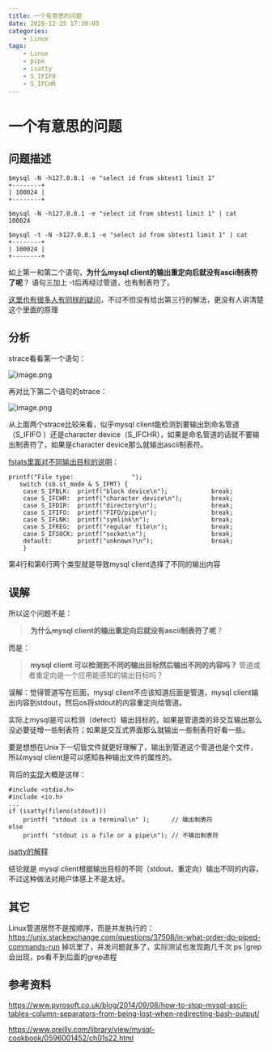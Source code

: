 ```yaml
---
title: 一个有意思的问题
date: 2020-12-25 17:30:03
categories:
    - Linux
tags:
    - Linux
    - pipe
    - isatty
    - S_IFIFO
    - S_IFCHR
---
```


# 一个有意思的问题

## 问题描述

```
$mysql -N -h127.0.0.1 -e "select id from sbtest1 limit 1"
+--------+
| 100024 |
+--------+

$mysql -N -h127.0.0.1 -e "select id from sbtest1 limit 1" | cat
100024

$mysql -t -N -h127.0.0.1 -e "select id from sbtest1 limit 1" | cat
+--------+
| 100024 |
+--------+
```

如上第一和第二个语句，**为什么mysql client的输出重定向后就没有ascii制表符了呢**？ 语句三加上 -t后再经过管道，也有制表符了。

[这里也有很多人有同样的疑问](https://stackoverflow.com/questions/15640287/change-output-format-for-mysql-command-line-results-to-csv/17910254)，不过不但没有给出第三行的解法，更没有人讲清楚这个里面的原理

## 分析

strace看看第一个语句：

![image.png](https://plantegg.oss-cn-beijing.aliyuncs.com/images/oss/086f6cd952d2b91eae7eda6d576765f8.png)

再对比下第二个语句的strace：

![image.png](https://plantegg.oss-cn-beijing.aliyuncs.com/images/oss/984bcce23ff8766b52fdede8ff3eadec.png)

从上面两个strace比较来看，似乎mysql client能检测到要输出到命名管道（S_IFIFO ）还是character device（S_IFCHR），如果是命名管道的话就不要输出制表符了，如果是character device那么就输出ascii制表符。

[fstats里面对不同输出目标的说明](https://linux.die.net/man/2/fstat64)：

```
printf("File type:                ");
   switch (sb.st_mode & S_IFMT) {
    case S_IFBLK:  printf("block device\n");            break;
    case S_IFCHR:  printf("character device\n");        break;
    case S_IFDIR:  printf("directory\n");               break;
    case S_IFIFO:  printf("FIFO/pipe\n");               break;
    case S_IFLNK:  printf("symlink\n");                 break;
    case S_IFREG:  printf("regular file\n");            break;
    case S_IFSOCK: printf("socket\n");                  break;
    default:       printf("unknown?\n");                break;
    }
```

第4行和第6行两个类型就是导致mysql client选择了不同的输出内容

## 误解

所以这个问题不是： 

> ​       **为什么mysql client的输出重定向后就没有ascii制表符了呢**？

而是：

> ​		**mysql client 可以检测到不同的输出目标然后输出不同的内容吗？** 管道或者重定向是一个应用能感知的输出目标吗？

误解：觉得管道写在后面，mysql client不应该知道后面是管道，mysql client输出内容到stdout，然后os将stdout的内容重定向给管道。

实际上mysql是可以检测（detect）输出目标的，如果是管道类的非交互输出那么没必要徒增一些制表符；如果是交互式界面那么就输出一些制表符好看一些。

要是想想在Unix下一切皆文件就更好理解了，输出到管道这个管道也是个文件，所以mysql client是可以感知各种输出文件的属性的。

背后的[实现](https://stackoverflow.com/questions/1312922/detect-if-stdin-is-a-terminal-or-pipe)大概是这样：

```
#include <stdio.h>
#include <io.h>
...    
if (isatty(fileno(stdout)))
    printf( "stdout is a terminal\n" );      // 输出制表符
else
    printf( "stdout is a file or a pipe\n"); // 不输出制表符
```

[isatty的解释](https://linux.die.net/man/3/isatty)

结论就是 mysql client根据输出目标的不同（stdout、重定向）输出不同的内容，不过这种做法对用户体感上不是太好。



## 其它

Linux管道居然不是按顺序，而是并发执行的：https://unix.stackexchange.com/questions/37508/in-what-order-do-piped-commands-run  掉坑里了，并发问题就多了，实际测试也发现跑几千次 ps |grep 会出现，ps看不到后面的grep进程

## 参考资料

https://www.pyrosoft.co.uk/blog/2014/09/08/how-to-stop-mysql-ascii-tables-column-separators-from-being-lost-when-redirecting-bash-output/

https://www.oreilly.com/library/view/mysql-cookbook/0596001452/ch01s22.html

